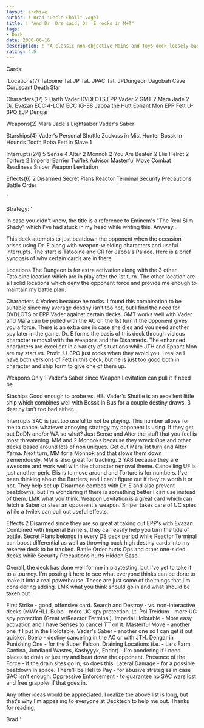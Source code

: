 ```yaml
---
layout: archive
author: ! Brad "Uncle Chall" Vogel
title: ! "And Dr  Dre said; Dr  E rocks in M+T"
tags:
- Dark
date: 2000-06-16
description: ! "A classic non-objective Mains and Toys deck loosely based around Mike Fitzgerald's Bulls on Parade and Hak Soo Kim's Anti-Profit along with ideas of my own."
rating: 4.5
---
```

Cards: 

'Locations(7)
Tatooine
Tat JP
Tat. JPAC
Tat. JPDungeon
Dagobah Cave
Coruscant
Death Star

Characters(17)
2 Darth Vader
DVDLOTS
EPP Vader
2 GMT
2 Mara Jade
2 Dr. Evazan
ECC 4-LOM
ECC IG-88
Jabba the Hutt
Ephant Mon
EPP Fett
U-3PO
EJP Dengar

Weapons(2)
Mara Jade's Lightsaber
Vader's Saber

Starships(4)
Vader's Personal Shuttle
Zuckuss in Mist Hunter
Bossk in Hounds Tooth
Boba Fett in Slave 1

Interrupts(24)
5 Sense
4 Alter
2 Monnok
2 You Are Beaten
2 Elis Helrot
2 Torture
2 Imperial Barrier
Twi'lek Advisor
Masterful Move
Combat Readiness
Sniper
Weapon Levitation

Effects(6)
2 Disarmed
Secret Plans
Reactor Terminal
Security Precautions
Battle Order





'

Strategy: '

In case you didn't know, the title is a reference to Eminem's "The Real Slim Shady" which I've had stuck in my head while writing this.  Anyway...

This deck attempts to just beatdown the opponent when the occasion arises using Dr. E along with weapon-wielding characters and useful interrupts.  The start is Tatooine and CR for Jabba's Palace.  Here is a brief synopsis of why certain cards are in there

Locations  The Dungeon is for extra activation along with the 3 other Tatoioine location which are in play after the 1st turn.  The other location are all solid locations which deny the opponent force and provide me enough to maintain my battle plan.

Characters  4 Vaders because he rocks.  I found this combination to be suitable since my average destiny isn't too hot, but I find the need for DVDLOTS or EPP Vader against certain decks.  GMT works well with Vader and Mara can be pulled with the AC on the 1st turn if the opponent gives you a force.	There is an extra one in case she dies and you need another spy later in the game.  Dr. E forms the basis of this deck through vicious character removal with the weapons and the Disarmeds.  The enhanced characters are excellent in a variety of situations while JTH and Ephant Mon are my start vs. Profit.  U-3PO just rocks when they avoid you.  I realize I have both versions of Fett in this deck, but he is just too good both in character and ship form to give one of them up.

Weapons  Only 1 Vader's Saber since Weapon Levitation can pull it if need be.

Staships  Good enough to probe vs. HB.  Vader's Shuttle is an excellent little ship which combines well with Bossk in Bus for a couple destiny draws.  3 destiny isn't too bad either.

Interrupts  SAC is just too useful to not be playing.	This number allows for me to cancel whatever annoying strategy my opponent is using.  If they get out DoDN and/or WA so what?  Just Sense and Alter the stuff that you feel is most threatening.  MM and 2 Monnoks because they wreck Ops and other decks based around lots of non uniques.  Get out Mara 1st turn and Alter Yarna.  Next turn, MM for a Monnok and that slows them down tremendously.	MM is also great for tracking.	2 YAB because they are awesome and work well with the character removal theme.	Cancelling UF is just another perk.  Elis is to move around and Torture is for numbers.  I've been thinking about the Barriers, and I can't figure out if they're worth it or not.  They help set up Disarmed combos with Dr. E and also prevent beatdowns, but I'm wondering if there is something better I can use instead of them.  LMK what you think.	Weapon Levitation is a great card which can fetch a Saber or steal an opponent's weapon.  Sniper takes care of UC spies while a twilek can pull out useful effects.

Effects  2 Disarmed since they are so great at taking out EPP's with Evazan.	Combined with Imperial Barriers, they can easily help you turn the tide of battle.  Secret Plans belongs in every DS deck period while Reactor Terminal can boost differential as well as throwing back high destiny cards into my reserve deck to be tracked.	Battle Order hurts Ops and other one-sided decks while Security Precautions hurts Hidden Base.

Overall, the deck has done well for me in playtesting, but I've yet to take it to a tourney.  I'm posting it here to see what everyone thinks can be done to make it into a real powerhouse.	These are just some of the things that I'm considering adding.  LMK what you think should go in and what should be taken out

First Strike - good, offensive card.
Search and Destroy - vs. non-interactive decks (MWYHL).
Bubo - more UC spy protection.
Lt. Pol Treidum - more UC spy protection (Great w/Reactor Terminal).
Imperial Holotable - More easy activation and I have Senses to cancel TT on it.
Masterful Move - another one if I put in the Holotable.
Vader's Saber - another one so I can get it out quicker.
Boelo - destiny canceling in the AC or with JTH.
Dengar in Punishing One - for the Super Falcon.
Draining Locations (i.e. - Lars Farm, Cantina, Jundland Wastes, Kashyyyk, Endor) - I'm pondering if I need places to drain or just try and beat down the opponent.
Presence of the Force - if the drain sites go in, so does this.
Lateral Damage - for a possible beatdown in space.
There'll be Hell to Pay - for abusive strategies in case SAC isn't enough.
Oppressive Enforcement - to guarantee no SAC wars lost and free grappler if that goes in.

Any other ideas would be appreciated.  I realize the above list is long, but that's why I'm appealing to everyone at Decktech to help me out.  Thanks for reading,

Brad		'